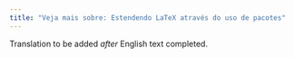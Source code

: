 ```yaml
---
title: "Veja mais sobre: Estendendo LaTeX através do uso de pacotes"
---
```

Translation to be added _after_ English text completed.

